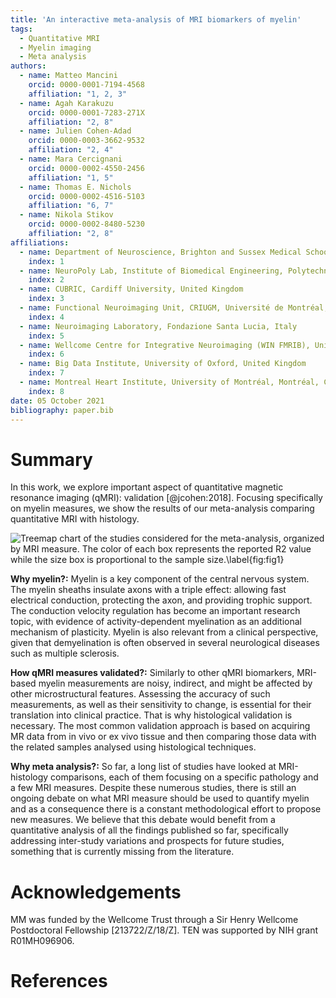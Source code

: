 ```yaml
---
title: 'An interactive meta-analysis of MRI biomarkers of myelin'
tags:
  - Quantitative MRI
  - Myelin imaging
  - Meta analysis
authors:
  - name: Matteo Mancini
    orcid: 0000-0001-7194-4568
    affiliation: "1, 2, 3"
  - name: Agah Karakuzu
    orcid: 0000-0001-7283-271X
    affiliation: "2, 8"
  - name: Julien Cohen-Adad
    orcid: 0000-0003-3662-9532
    affiliation: "2, 4"
  - name: Mara Cercignani
    orcid: 0000-0002-4550-2456
    affiliation: "1, 5"
  - name: Thomas E. Nichols
    orcid: 0000-0002-4516-5103
    affiliation: "6, 7"
  - name: Nikola Stikov
    orcid: 0000-0002-8480-5230
    affiliation: "2, 8"
affiliations:
  - name: Department of Neuroscience, Brighton and Sussex Medical School, University of Sussex, United Kingdom;
    index: 1
  - name: NeuroPoly Lab, Institute of Biomedical Engineering, Polytechnique Montreal, Montreal, Canada
    index: 2
  - name: CUBRIC, Cardiff University, United Kingdom
    index: 3
  - name: Functional Neuroimaging Unit, CRIUGM, Université de Montréal, Canada
    index: 4
  - name: Neuroimaging Laboratory, Fondazione Santa Lucia, Italy
    index: 5
  - name: Wellcome Centre for Integrative Neuroimaging (WIN FMRIB), University of Oxford, United Kingdom
    index: 6
  - name: Big Data Institute, University of Oxford, United Kingdom
    index: 7
  - name: Montreal Heart Institute, University of Montréal, Montréal, Canada
    index: 8
date: 05 October 2021
bibliography: paper.bib
---
```


# Summary

In this work, we explore important aspect of quantitative magnetic resonance imaging (qMRI): validation [@jcohen:2018]. Focusing specifically on myelin measures, we show the results of our meta-analysis comparing quantitative MRI with histology.

![Treemap chart of the studies considered for the meta-analysis, organized by MRI measure. The color of each box represents the reported R2 value while the size box is proportional to the sample size.\label{fig:fig1}](https://github.com/Notebook-Factory/myelin-meta-analysis/raw/main/fig1.png)

**Why myelin?:** Myelin is a key component of the central nervous system. The myelin sheaths insulate axons with a triple effect: allowing fast electrical conduction, protecting the axon, and providing trophic support. The conduction velocity regulation has become an important research topic, with evidence of activity-dependent myelination as an additional mechanism of plasticity. Myelin is also relevant from a clinical perspective, given that demyelination is often observed in several neurological diseases such as multiple sclerosis.

**How qMRI measures validated?:** Similarly to other qMRI biomarkers, MRI-based myelin measurements are noisy, indirect, and might be affected by other microstructural features. Assessing the accuracy of such measurements, as well as their sensitivity to change, is essential for their translation into clinical practice. That is why histological validation is necessary. The most common validation approach is based on acquiring MR data from in vivo or ex vivo tissue and then comparing those data with the related samples analysed using histological techniques.

**Why meta analysis?:** So far, a long list of studies have looked at MRI-histology comparisons, each of them focusing on a specific pathology and a few MRI measures. Despite these numerous studies, there is still an ongoing debate on what MRI measure should be used to quantify myelin and as a consequence there is a constant methodological effort to propose new measures. We believe that this debate would benefit from a quantitative analysis of all the findings published so far, specifically addressing inter-study variations and prospects for future studies, something that is currently missing from the literature.

# Acknowledgements

MM was funded by the Wellcome Trust through a Sir Henry Wellcome Postdoctoral Fellowship [213722/Z/18/Z]. TEN was supported by NIH grant R01MH096906.

# References